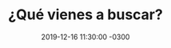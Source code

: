 ---
layout: post
category: Coqueto Escenario
date: 2019-12-16 11:30:00 -0300
title: ¿Qué vienes a buscar?
image: https://oceano.uy/api/images/programas/TodoPasa/3155885w380.jpg
summary: Lubo Adusto y uno de los últimos lunes del año. Noticias que cautivan, como el pez pene que anda en la vuelta y los mensajes del más allá que recibió Lucía Galán en su celular. De yapa noticias de un lunes de campeón
file: https://audios.oceanofm.com/programas/TodoPasa/19-12-162amaanaCoqueto.mp3
duration: 27:35
oceanourl: https://oceano.uy/todopasa/coqueto-escenario/20530-que-vienes-a-buscar
---